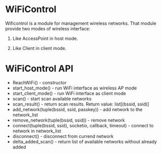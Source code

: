 # WiFiControl

Wificontrol is a module for management wireless networks.
That module provide two modes of wireless interface:

1. Like AccessPoint in host mode.

2. Like Client in client mode.

# WiFiControl API
 - ReachWiFi() - constructor
 - start_host_mode() - run WiFi interface as wireless AP mode
 - start_client_mode() - run WiFi interface as client mode
 - scan() - start scan available networks
 - scan_result() - return scan results. Return value: list[(bssid, ssid)]
 - add_network(tuple(bssid, ssid, passkey)) - add network to the network_list
 - remove_network(tuple(bssid, ssid)) - remove network
 - connect(tuple(bssid, ssid), socketio, callback, timeout) - connect to network in network_list
 - disconnect() - disconnect from currend network
 - delta_added_scan() - return list of available networks without already added